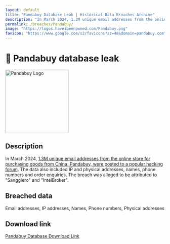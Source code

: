 ```yaml
---
layout: default
title: "Pandabuy Database Leak | Historical Data Breaches Archive"
description: "In March 2024, 1.3M unique email addresses from the online store for purchasing goods from China, Pandabuy, were posted to a popular hacking forum."
permalink: /breaches/Pandabuy/
image: "https://logos.haveibeenpwned.com/Pandabuy.png"
favicon: "https://www.google.com/s2/favicons?sz=48&domain=pandabuy.com"
---
```


# 🐼 Pandabuy database leak

<img src="https://logos.haveibeenpwned.com/Pandabuy.png" alt="Pandabuy Logo" width="200" height="200">

## Description

In March 2024, <a href="https://redirect.trace.rip/?url=https://twitter.com/troyhunt/status/1774704266500043067" target="_blank" rel="noopener noreferrer">1.3M unique email addresses from the online store for purchasing goods from China, Pandabuy, were posted to a popular hacking forum</a>. The data also included IP and physical addresses, names, phone numbers and order enquiries. The breach was alleged to be attributed to "Sanggiero" and "IntelBroker".

## Breached data

Email addresses, IP addresses, Names, Phone numbers, Physical addresses

## Download link

[Pandabuy Database Download Link](https://redirect.trace.rip/?url=https://files.waifu.cat/39f43701.zip)
